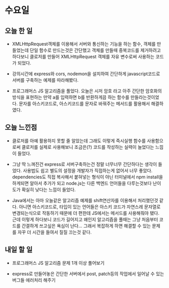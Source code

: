 # 수요일

## 오늘 한 일
- XMLHttpRequest객체를 이용해서 서버와 통신하는 기능을 하는 함수, 객체를 만들었는데 단일 함수로 만드는것은 간단했고 객체를 만들때 중복코드를 제거하려고 하다보니 클로저를 만들어 XMLHttpRequest 객체를 자유 변수로써 사용하는 코드가 되었다.

- 강의시간에 express와 cors, nodemon을 설치하여 간단하게 javascript코드로 서버를 구축하는 예제를 따라해봤다.

- 프로그래머스 JS 알고리즘을 풀었다. 오늘은 시저 암호 라고 아주 간단한 암호화의 방식을 표현하는 만약 a를 입력하면 b를 반환하게끔 하는 함수를 만들라는것이었다. 문자를 아스키코드로, 아스키코드를 문자로 바꿔주는 메서드를 활용해서 해결하였다.

## 오늘 느낀점
- 클로저를 아예 활용하지 못할 줄 알았는데 그래도 이렇게 즉시실행 함수를 사용함으로써 클로저를 실제로 사용해보니 조금은(?) 코드를 작성하는 실력이 늘었다는 느낌이 들었다.

- 그냥 딱 느껴진건 express로 서버구축하는건 정말 너무너무 간단하다는 생각이 들었다. 사용법도 쉽고 별도의 설정을 개발자가 직접하는게 없어서 너무 좋았다. dependencies도 직접 복사해서 붙혀넣는 형식이 아닌 터미널에서 npm install을 하게되면 알아서 추가가 되고 node.js는 다른 백엔드 언어들을  다루는것보다 난이도가 확실히 낮다는 느낌이 들었다.

- Java에서는 아마 오늘같은 알고리즘 예제를 shift연산자를 이용해서 처리했던것 같다. 아니면 아스키코드로, 타입이 있는 언어들은 아스키 코드가 자연스레 문자열로 변경되는식으로 작동하기 때문에 더 편한데 JS에서는 메서드를 사용해줘야 됐다. 근데 이렇게 하다보니 코드가 길어지고 왜인지 알고리즘을 풀때는 그냥 처음부터 코드를 간결하게 쓰고싶은 욕심이 난다... 그래서 복잡하게 하면 해결할 수 있는 문제를 자꾸 더 시간을 들여서 질질 끄는것 같다.

## 내일 할 일
- 프로그래머스 JS 알고리즘 문제 1개 이상 풀어보기

- express로 만들어놓은 간단한 서버에서 post, patch등의 작업에서 일어날 수 있는 버그들 에러처리 해주기
